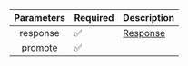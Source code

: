 |  Parameters  | Required           | Description             |
|:------------:|--------------------|-------------------------|
|   response   | :white_check_mark: | [Response](Response.md) |
|   promote    | :white_check_mark: |                         |